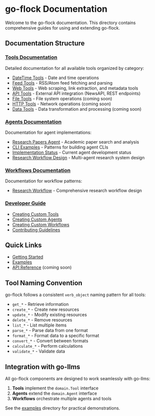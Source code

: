 # go-flock Documentation

Welcome to the go-flock documentation. This directory contains comprehensive guides for using and extending go-flock.

## Documentation Structure

### [Tools Documentation](./tools/)
Detailed documentation for all available tools organized by category:
- [DateTime Tools](./tools/datetime.md) - Date and time operations
- [Feed Tools](./tools/feed.md) - RSS/Atom feed fetching and parsing
- [Web Tools](./tools/web.md) - Web scraping, link extraction, and metadata tools
- [API Tools](./tools/api.md) - External API integration (NewsAPI, REST endpoints)
- [File Tools](./tools/file.md) - File system operations (coming soon)
- [HTTP Tools](./tools/http.md) - Network operations (coming soon)
- [Data Tools](./tools/data.md) - Data transformation and processing (coming soon)

### [Agents Documentation](./agents/)
Documentation for agent implementations:
- [Research Papers Agent](./agents/research_papers.md) - Academic paper search and analysis
- [CLI Examples](./agents/cli-examples.md) - Patterns for building agent CLIs
- [Implementation Status](./agents/implementation-status.md) - Current agent development status
- [Research Workflow Design](./agents/research-workflow-design.md) - Multi-agent research system design

### [Workflows Documentation](./workflows/)
Documentation for workflow patterns:
- [Research Workflow](./workflows/research-workflow.md) - Comprehensive research workflow design

### [Developer Guide](./developer/)
- [Creating Custom Tools](./developer/creating-tools.md)
- [Creating Custom Agents](./developer/creating-agents.md)
- [Creating Custom Workflows](./developer/creating-workflows.md)
- [Contributing Guidelines](./developer/contributing.md)

## Quick Links

- [Getting Started](../README.md#getting-started)
- [Examples](../examples/)
- [API Reference](#) (coming soon)

## Tool Naming Convention

go-flock follows a consistent `verb_object` naming pattern for all tools:

- `get_*` - Retrieve information
- `create_*` - Create new resources
- `update_*` - Modify existing resources
- `delete_*` - Remove resources
- `list_*` - List multiple items
- `parse_*` - Parse data from one format
- `format_*` - Format data to a specific format
- `convert_*` - Convert between formats
- `calculate_*` - Perform calculations
- `validate_*` - Validate data

## Integration with go-llms

All go-flock components are designed to work seamlessly with go-llms:

1. **Tools** implement the `domain.Tool` interface
2. **Agents** extend the `domain.Agent` interface
3. **Workflows** orchestrate multiple agents and tools

See the [examples](../examples/) directory for practical demonstrations.